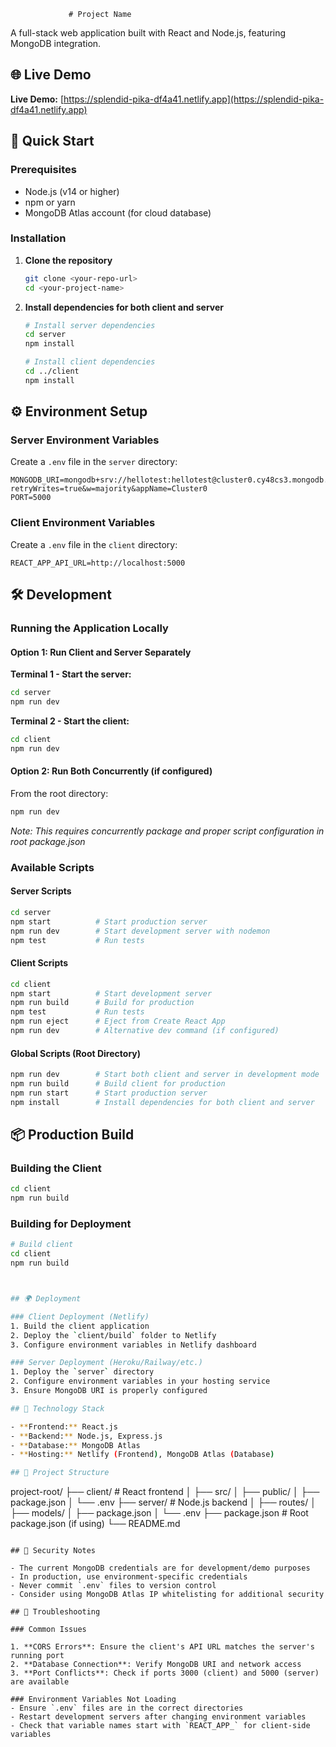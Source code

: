 <!-- Live Demo:https://splendid-pika-df4a41.netlify.app

For Local:

.env for cd/server: 

MONGODB_URI=mongodb+srv://hellotest:hellotest@cluster0.cy48cs3.mongodb.net/?retryWrites=true&w=majority&appName=Cluster0
PORT=5000




.env for cd/client:

REACT_APP_API_URL=http://localhost:5000


                 -->

                 # Project Name

A full-stack web application built with React and Node.js, featuring MongoDB integration.

## 🌐 Live Demo

**Live Demo:** [https://splendid-pika-df4a41.netlify.app](https://splendid-pika-df4a41.netlify.app)

## 🚀 Quick Start

### Prerequisites

- Node.js (v14 or higher)
- npm or yarn
- MongoDB Atlas account (for cloud database)

### Installation

1. **Clone the repository**
   ```bash
   git clone <your-repo-url>
   cd <your-project-name>
   ```

2. **Install dependencies for both client and server**
   ```bash
   # Install server dependencies
   cd server
   npm install
   
   # Install client dependencies
   cd ../client
   npm install
   ```

## ⚙️ Environment Setup

### Server Environment Variables

Create a `.env` file in the `server` directory:

```env
MONGODB_URI=mongodb+srv://hellotest:hellotest@cluster0.cy48cs3.mongodb.net/?retryWrites=true&w=majority&appName=Cluster0
PORT=5000
```

### Client Environment Variables

Create a `.env` file in the `client` directory:

```env
REACT_APP_API_URL=http://localhost:5000
```

## 🛠️ Development

### Running the Application Locally

#### Option 1: Run Client and Server Separately

**Terminal 1 - Start the server:**
```bash
cd server
npm run dev
```

**Terminal 2 - Start the client:**
```bash
cd client
npm run dev
```

#### Option 2: Run Both Concurrently (if configured)

From the root directory:
```bash
npm run dev
```

*Note: This requires concurrently package and proper script configuration in root package.json*

### Available Scripts

#### Server Scripts
```bash
cd server
npm start          # Start production server
npm run dev        # Start development server with nodemon
npm test           # Run tests
```

#### Client Scripts
```bash
cd client
npm start          # Start development server
npm run build      # Build for production
npm test           # Run tests
npm run eject      # Eject from Create React App
npm run dev        # Alternative dev command (if configured)
```

#### Global Scripts (Root Directory)
```bash
npm run dev        # Start both client and server in development mode
npm run build      # Build client for production
npm run start      # Start production server
npm install        # Install dependencies for both client and server
```

## 📦 Production Build

### Building the Client
```bash
cd client
npm run build
```

### Building for Deployment
```bash
# Build client
cd client
npm run build



## 🌍 Deployment

### Client Deployment (Netlify)
1. Build the client application
2. Deploy the `client/build` folder to Netlify
3. Configure environment variables in Netlify dashboard

### Server Deployment (Heroku/Railway/etc.)
1. Deploy the `server` directory
2. Configure environment variables in your hosting service
3. Ensure MongoDB URI is properly configured

## 🔧 Technology Stack

- **Frontend:** React.js
- **Backend:** Node.js, Express.js
- **Database:** MongoDB Atlas
- **Hosting:** Netlify (Frontend), MongoDB Atlas (Database)

## 📁 Project Structure

```
project-root/
├── client/                 # React frontend
│   ├── src/
│   ├── public/
│   ├── package.json
│   └── .env
├── server/                 # Node.js backend
│   ├── routes/
│   ├── models/
│   ├── package.json
│   └── .env
├── package.json           # Root package.json (if using)
└── README.md
```

## 🔐 Security Notes

- The current MongoDB credentials are for development/demo purposes
- In production, use environment-specific credentials
- Never commit `.env` files to version control
- Consider using MongoDB Atlas IP whitelisting for additional security

## 🐛 Troubleshooting

### Common Issues

1. **CORS Errors**: Ensure the client's API URL matches the server's running port
2. **Database Connection**: Verify MongoDB URI and network access
3. **Port Conflicts**: Check if ports 3000 (client) and 5000 (server) are available

### Environment Variables Not Loading
- Ensure `.env` files are in the correct directories
- Restart development servers after changing environment variables
- Check that variable names start with `REACT_APP_` for client-side variables
